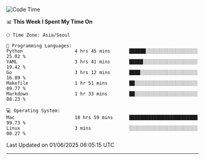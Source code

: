 <!---
[![JS's LinkedIn](https://img.shields.io/badge/LinkedIn-blue?style=for-the-badge&logo=linkedin)](https://www.linkedin.com/in/jaeseung-lee-5a2a32139/) 
[![JS's Notion](https://img.shields.io/badge/Notion-black?style=for-the-badge&logo=notion)](https://bit.ly/ljswiki1) <br><br>
-->
<!-- ![JS's GitHub stats](https://github-readme-stats-lemon-five.vercel.app/api?username=tkxkd0159&hide=contribs,prs,stars,issues&show_icons=true&theme=react&include_all_commits=true)   -->
<!-- ![Top Langs](https://github-readme-stats-lemon-five.vercel.app/api/top-langs/?username=tkxkd0159&layout=compact&hide=jupyter%20notebook,scss,html,css&langs_count=10)  -->


<!--START_SECTION:waka-->
![Code Time](http://img.shields.io/badge/Code%20Time-3%2C722%20hrs%209%20mins-blue)

📊 **This Week I Spent My Time On** 

```text
🕑︎ Time Zone: Asia/Seoul

💬 Programming Languages: 
Python                   4 hrs 45 mins       ██████░░░░░░░░░░░░░░░░░░░   25.02 % 
YAML                     3 hrs 41 mins       █████░░░░░░░░░░░░░░░░░░░░   19.42 % 
Go                       3 hrs 12 mins       ████░░░░░░░░░░░░░░░░░░░░░   16.89 % 
Makefile                 1 hr 51 mins        ██░░░░░░░░░░░░░░░░░░░░░░░   09.77 % 
Markdown                 1 hr 33 mins        ██░░░░░░░░░░░░░░░░░░░░░░░   08.23 % 

💻 Operating System: 
Mac                      18 hrs 59 mins      █████████████████████████   99.73 % 
Linux                    3 mins              ░░░░░░░░░░░░░░░░░░░░░░░░░   00.27 % 
```


 Last Updated on 01/06/2025 06:05:15 UTC
<!--END_SECTION:waka-->

---
<!---
<a href="https://github.com/tkxkd0159/books">
  <img align="center" src="https://github-readme-stats-lemon-five.vercel.app/api/pin/?username=tkxkd0159&repo=books&theme=react" />
</a>
-->

<!---
- 🔭 I’m currently working on ...
- 🌱 I’m currently learning blockchain and distributed network
- 👯 I’m looking to collaborate on ...
- 🤔 I’m looking for help with ...
- 💬 Ask me about ...
- 📫 How to reach me: ...
- 😄 Pronouns: ...
- ⚡ Fun fact: ...
-->
